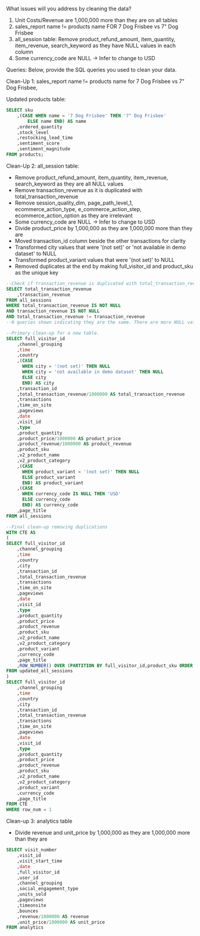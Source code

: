 What issues will you address by cleaning the data?

1. Unit Costs/Revenue are 1,000,000 more than they are on all tables
2. sales_report name != products name FOR 7 Dog Frisbee vs 7" Dog Frisbee
3. all_session table: Remove product_refund_amount, item_quantity, item_revenue, search_keyword as they have NULL values in each column 
4. Some currency_code are NULL -> Infer to change to USD 

Queries:
Below, provide the SQL queries you used to clean your data.


Clean-Up 1: sales_report name != products name for 7 Dog Frisbee vs 7" Dog Frisbee, 

Updated products table:
```sql
SELECT sku 
	,(CASE WHEN name = '7 Dog Frisbee' THEN '7" Dog Frisbee'
		ELSE name END) AS name
	,ordered_quantity
	,stock_level
	,restocking_lead_time
	,sentiment_score
	,sentiment_magnitude
FROM products;
```
Clean-Up 2: all_session table: 
- Remove  product_refund_amount, item_quantity, item_revenue, search_keyword as they are all NULL values
- Remove transaction_revenue as it is duplicated with total_transaction_revenue
- Remove session_quality_dim, page_path_level_1, ecommerce_action_type, e_commerce_action_step, ecommerce_action_option as they are irrelevant
- Some currency_code are NULL -> Infer to change to USD 
- Divide product_price by 1,000,000 as they are 1,000,000 more than they are
- Moved transaction_id column beside the other transactions for clarity
- Transformed city values that were '(not set)' or 'not available in demo dataset' to NULL
- Transformed product_variant values that were '(not set)' to NULL
- Removed duplicates at the end by making full_visitor_id and product_sku as the unique key

```sql
--Check if transaction_revenue is duplicated with total_transaction_revenue
SELECT total_transaction_revenue
    ,transaction_revenue 
FROM all_sessions
WHERE total_transaction_revenue IS NOT NULL 
AND transaction_revenue IS NOT NULL 
AND total_transaction_revenue != transaction_revenue
--0 queries shown indicating they are the same. There are more NULL values in transaction_revenue compared to total_transaction_revenue so I removed the transaction_revenue column. 

--Primary clean-up for a new table.
SELECT full_visitor_id
	,channel_grouping
	,time
	,country
	,(CASE 
	  WHEN city = '(not set)' THEN NULL
	  WHEN city = 'not available in demo dataset' THEN NULL
	  ELSE city
	  END) AS city
	,transaction_id
	,total_transaction_revenue/1000000 AS total_transaction_revenue
	,transactions
	,time_on_site
	,pageviews
	,date
	,visit_id
	,type
	,product_quantity
	,product_price/1000000 AS product_price
	,product_revenue/1000000 AS product_revenue
	,product_sku
	,v2_product_name
	,v2_product_category
	,(CASE
	  WHEN product_variant = '(not set)' THEN NULL
	  ELSE product_variant
	  END) AS product_variant
	,(CASE 
	  WHEN currency_code IS NULL THEN 'USD'
	  ELSE currency_code 
	  END) AS currency_code
	,page_title
FROM all_sessions

--Final clean-up removing duplications
WITH CTE AS 
(
SELECT full_visitor_id
	,channel_grouping
	,time
	,country
	,city
	,transaction_id
	,total_transaction_revenue
	,transactions
	,time_on_site
	,pageviews
	,date
	,visit_id
	,type
	,product_quantity
	,product_price
	,product_revenue
	,product_sku
	,v2_product_name
	,v2_product_category
	,product_variant
	,currency_code
	,page_title
	,ROW_NUMBER() OVER (PARTITION BY full_visitor_id,product_sku ORDER BY full_visitor_id,product_sku) AS row_num
FROM updated_all_sessions
)
SELECT full_visitor_id
	,channel_grouping
	,time
	,country
	,city
	,transaction_id
	,total_transaction_revenue
	,transactions
	,time_on_site
	,pageviews
	,date
	,visit_id
	,type
	,product_quantity
	,product_price
	,product_revenue
	,product_sku
	,v2_product_name
	,v2_product_category
	,product_variant
	,currency_code
	,page_title
FROM CTE
WHERE row_num = 1
```
Clean-up 3: analytics table
- Divide revenue and unit_price by 1,000,000 as they are 1,000,000 more than they are
```sql
SELECT visit_number
	,visit_id
	,visit_start_time
	,date
	,full_visitor_id
	,user_id
	,channel_grouping
	,social_engagement_type
	,units_sold
	,pageviews
	,timeonsite
	,bounces
	,revenue/1000000 AS revenue
	,unit_price/1000000 AS unit_price
FROM analytics
```

